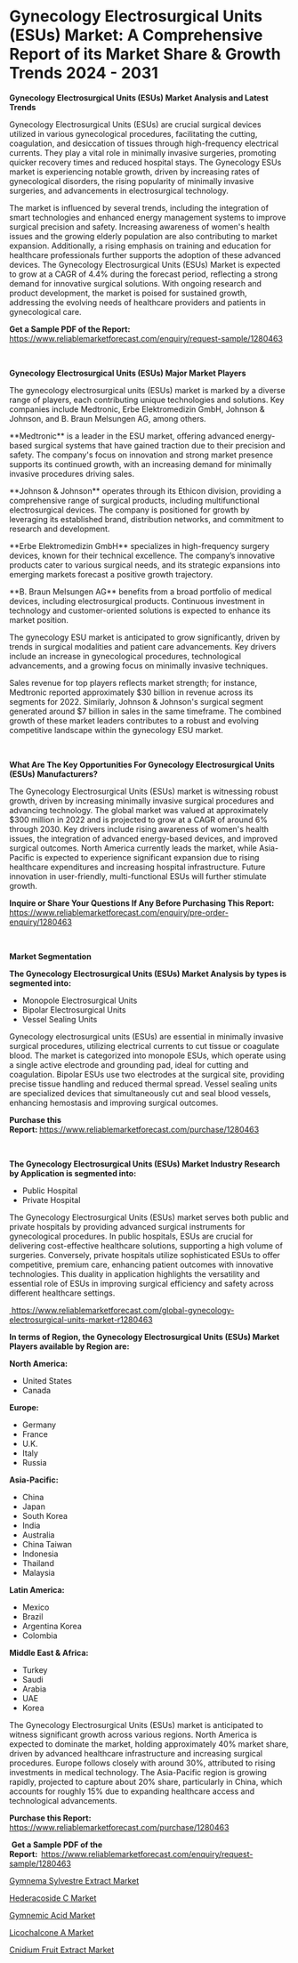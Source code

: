 <p><h1>Gynecology Electrosurgical Units (ESUs) Market: A Comprehensive Report of its Market Share & Growth Trends 2024 - 2031</h1></p><p><strong>Gynecology Electrosurgical Units (ESUs) Market Analysis and Latest Trends</strong></p>
<p><p>Gynecology Electrosurgical Units (ESUs) are crucial surgical devices utilized in various gynecological procedures, facilitating the cutting, coagulation, and desiccation of tissues through high-frequency electrical currents. They play a vital role in minimally invasive surgeries, promoting quicker recovery times and reduced hospital stays. The Gynecology ESUs market is experiencing notable growth, driven by increasing rates of gynecological disorders, the rising popularity of minimally invasive surgeries, and advancements in electrosurgical technology.</p><p>The market is influenced by several trends, including the integration of smart technologies and enhanced energy management systems to improve surgical precision and safety. Increasing awareness of women's health issues and the growing elderly population are also contributing to market expansion. Additionally, a rising emphasis on training and education for healthcare professionals further supports the adoption of these advanced devices. The Gynecology Electrosurgical Units (ESUs) Market is expected to grow at a CAGR of 4.4% during the forecast period, reflecting a strong demand for innovative surgical solutions. With ongoing research and product development, the market is poised for sustained growth, addressing the evolving needs of healthcare providers and patients in gynecological care.</p></p>
<p><strong>Get a Sample PDF of the Report:&nbsp;</strong> <a href="https://www.reliablemarketforecast.com/enquiry/request-sample/1280463?utm_campaign=1743&utm_medium=2&utm_source=Github&utm_content=ia&utm_term=10122024&utm_id=gynecology-electrosurgical-units-esus">https://www.reliablemarketforecast.com/enquiry/request-sample/1280463</a></p>
<p>&nbsp;</p>
<p><strong>Gynecology Electrosurgical Units (ESUs) Major Market Players</strong></p>
<p><p>The gynecology electrosurgical units (ESUs) market is marked by a diverse range of players, each contributing unique technologies and solutions. Key companies include Medtronic, Erbe Elektromedizin GmbH, Johnson & Johnson, and B. Braun Melsungen AG, among others.</p><p>**Medtronic** is a leader in the ESU market, offering advanced energy-based surgical systems that have gained traction due to their precision and safety. The company's focus on innovation and strong market presence supports its continued growth, with an increasing demand for minimally invasive procedures driving sales.</p><p>**Johnson & Johnson** operates through its Ethicon division, providing a comprehensive range of surgical products, including multifunctional electrosurgical devices. The company is positioned for growth by leveraging its established brand, distribution networks, and commitment to research and development.</p><p>**Erbe Elektromedizin GmbH** specializes in high-frequency surgery devices, known for their technical excellence. The company’s innovative products cater to various surgical needs, and its strategic expansions into emerging markets forecast a positive growth trajectory.</p><p>**B. Braun Melsungen AG** benefits from a broad portfolio of medical devices, including electrosurgical products. Continuous investment in technology and customer-oriented solutions is expected to enhance its market position.</p><p>The gynecology ESU market is anticipated to grow significantly, driven by trends in surgical modalities and patient care advancements. Key drivers include an increase in gynecological procedures, technological advancements, and a growing focus on minimally invasive techniques.</p><p>Sales revenue for top players reflects market strength; for instance, Medtronic reported approximately $30 billion in revenue across its segments for 2022. Similarly, Johnson & Johnson's surgical segment generated around $7 billion in sales in the same timeframe. The combined growth of these market leaders contributes to a robust and evolving competitive landscape within the gynecology ESU market.</p></p>
<p>&nbsp;</p>
<p><strong>What Are The Key Opportunities For Gynecology Electrosurgical Units (ESUs) Manufacturers?</strong></p>
<p><p>The Gynecology Electrosurgical Units (ESUs) market is witnessing robust growth, driven by increasing minimally invasive surgical procedures and advancing technology. The global market was valued at approximately $300 million in 2022 and is projected to grow at a CAGR of around 6% through 2030. Key drivers include rising awareness of women's health issues, the integration of advanced energy-based devices, and improved surgical outcomes. North America currently leads the market, while Asia-Pacific is expected to experience significant expansion due to rising healthcare expenditures and increasing hospital infrastructure. Future innovation in user-friendly, multi-functional ESUs will further stimulate growth.</p></p>
<p><strong>Inquire or Share Your Questions If Any Before Purchasing This Report:</strong> <a href="https://www.reliablemarketforecast.com/enquiry/pre-order-enquiry/1280463?utm_campaign=1743&utm_medium=2&utm_source=Github&utm_content=ia&utm_term=10122024&utm_id=gynecology-electrosurgical-units-esus">https://www.reliablemarketforecast.com/enquiry/pre-order-enquiry/1280463</a></p>
<p>&nbsp;</p>
<p><strong>Market Segmentation</strong></p>
<p><strong>The Gynecology Electrosurgical Units (ESUs) Market Analysis by types is segmented into:</strong></p>
<p><ul><li>Monopole Electrosurgical Units</li><li>Bipolar Electrosurgical Units</li><li>Vessel Sealing Units</li></ul></p>
<p><p>Gynecology electrosurgical units (ESUs) are essential in minimally invasive surgical procedures, utilizing electrical currents to cut tissue or coagulate blood. The market is categorized into monopole ESUs, which operate using a single active electrode and grounding pad, ideal for cutting and coagulation. Bipolar ESUs use two electrodes at the surgical site, providing precise tissue handling and reduced thermal spread. Vessel sealing units are specialized devices that simultaneously cut and seal blood vessels, enhancing hemostasis and improving surgical outcomes.</p></p>
<p><strong>Purchase this Report:&nbsp;</strong><a href="https://www.reliablemarketforecast.com/purchase/1280463?utm_campaign=1743&utm_medium=2&utm_source=Github&utm_content=ia&utm_term=10122024&utm_id=gynecology-electrosurgical-units-esus">https://www.reliablemarketforecast.com/purchase/1280463</a></p>
<p>&nbsp;</p>
<p><strong>The Gynecology Electrosurgical Units (ESUs) Market Industry Research by Application is segmented into:</strong></p>
<p><ul><li>Public Hospital</li><li>Private Hospital</li></ul></p>
<p><p>The Gynecology Electrosurgical Units (ESUs) market serves both public and private hospitals by providing advanced surgical instruments for gynecological procedures. In public hospitals, ESUs are crucial for delivering cost-effective healthcare solutions, supporting a high volume of surgeries. Conversely, private hospitals utilize sophisticated ESUs to offer competitive, premium care, enhancing patient outcomes with innovative technologies. This duality in application highlights the versatility and essential role of ESUs in improving surgical efficiency and safety across different healthcare settings.</p></p>
<p><a href="https://www.reliablemarketforecast.com/global-gynecology-electrosurgical-units-market-r1280463?utm_campaign=1743&utm_medium=2&utm_source=Github&utm_content=ia&utm_term=10122024&utm_id=gynecology-electrosurgical-units-esus">&nbsp;https://www.reliablemarketforecast.com/global-gynecology-electrosurgical-units-market-r1280463</a></p>
<p><strong>In terms of Region, the Gynecology Electrosurgical Units (ESUs) Market Players available by Region are:</strong></p>
<p>
    <p> <strong> North America: </strong>
        <ul>
            <li>United States</li>
            <li>Canada</li>
        </ul>
        </p> 
    <p> <strong> Europe: </strong>
        <ul>
            <li>Germany</li>
            <li>France</li>
            <li>U.K.</li>
            <li>Italy</li>
            <li>Russia</li>
        </ul>
        </p> 
    <p> <strong> Asia-Pacific: </strong>
        <ul>
            <li>China</li>
            <li>Japan</li>
            <li>South Korea</li>
            <li>India</li>
            <li>Australia</li>
            <li>China Taiwan</li>
            <li>Indonesia</li>
            <li>Thailand</li>
            <li>Malaysia</li>
        </ul>
        </p> 
    <p> <strong> Latin America: </strong>
        <ul>
            <li>Mexico</li>
            <li>Brazil</li>
            <li>Argentina Korea</li>
            <li>Colombia</li>
        </ul>
        </p> 
    <p> <strong> Middle East & Africa: </strong>
        <ul>
            <li>Turkey</li>
            <li>Saudi</li>
            <li>Arabia</li>
            <li>UAE</li>
            <li>Korea</li>
        </ul>
    </p>
    </p>
<p><p>The Gynecology Electrosurgical Units (ESUs) market is anticipated to witness significant growth across various regions. North America is expected to dominate the market, holding approximately 40% market share, driven by advanced healthcare infrastructure and increasing surgical procedures. Europe follows closely with around 30%, attributed to rising investments in medical technology. The Asia-Pacific region is growing rapidly, projected to capture about 20% share, particularly in China, which accounts for roughly 15% due to expanding healthcare access and technological advancements.</p></p>
<p><strong>Purchase this Report: </strong><a href="https://www.reliablemarketforecast.com/purchase/1280463?utm_campaign=1743&utm_medium=2&utm_source=Github&utm_content=ia&utm_term=10122024&utm_id=gynecology-electrosurgical-units-esus">https://www.reliablemarketforecast.com/purchase/1280463</a></p>
<p>&nbsp;<strong>Get a Sample PDF of the Report:&nbsp;&nbsp;</strong><a href="https://www.reliablemarketforecast.com/enquiry/request-sample/1280463?utm_campaign=1743&utm_medium=2&utm_source=Github&utm_content=ia&utm_term=10122024&utm_id=gynecology-electrosurgical-units-esus">https://www.reliablemarketforecast.com/enquiry/request-sample/1280463</a></p>
<p><strong></strong></p>
<p><p><a href="https://www.linkedin.com/pulse/gymnema-sylvestre-extract-market-research-report-pertinent-information-gxyoc?utm_campaign=1743&utm_medium=2&utm_source=Github&utm_content=ia&utm_term=10122024&utm_id=gynecology-electrosurgical-units-esus">Gymnema Sylvestre Extract Market</a></p><p><a href="https://www.linkedin.com/pulse/projected-cagr-46-report-hederacoside-c-market-analysis-propels-lbccc?utm_campaign=1743&utm_medium=2&utm_source=Github&utm_content=ia&utm_term=10122024&utm_id=gynecology-electrosurgical-units-esus">Hederacoside C Market</a></p><p><a href="https://www.linkedin.com/pulse/gymnemic-acid-market-analysis-growth-forecast-94-cagr-from-2024-t18bc?utm_campaign=1743&utm_medium=2&utm_source=Github&utm_content=ia&utm_term=10122024&utm_id=gynecology-electrosurgical-units-esus">Gymnemic Acid Market</a></p><p><a href="https://www.linkedin.com/pulse/valuation-production-cost-growth-factors-licochalcone-market-size-pa43c?utm_campaign=1743&utm_medium=2&utm_source=Github&utm_content=ia&utm_term=10122024&utm_id=gynecology-electrosurgical-units-esus">Licochalcone A Market</a></p><p><a href="https://www.linkedin.com/pulse/c-hannibex-sqmmf?utm_campaign=1743&utm_medium=2&utm_source=Github&utm_content=ia&utm_term=10122024&utm_id=gynecology-electrosurgical-units-esus">Cnidium Fruit Extract Market</a></p></p>
